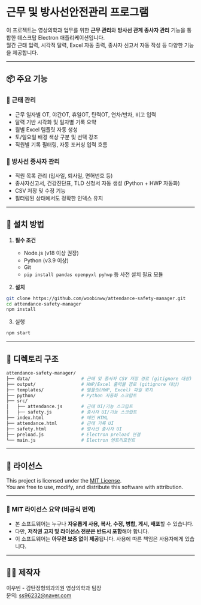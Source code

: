 
# 근무 및 방사선안전관리 프로그램

이 프로젝트는 영상의학과 업무를 위한 **근무 관리**와 **방사선 관계 종사자 관리** 기능을 통합한 데스크탑 Electron 애플리케이션입니다.  
월간 근태 입력, 시각적 달력, Excel 자동 출력, 종사자 신고서 자동 작성 등 다양한 기능을 제공합니다.

---

## 📦 주요 기능

### 🔹 근태 관리
- 근무 일자별 OT, 야간OT, 휴일OT, 탄력OT, 연차/반차, 비고 입력
- 달력 기반 시각화 및 일자별 기록 요약
- 월별 Excel 템플릿 자동 생성
- 토/일요일 배경 색상 구분 및 선택 강조
- 직원별 기록 필터링, 자동 포커싱 입력 흐름

### 🔹 방사선 종사자 관리
- 직원 목록 관리 (입사일, 퇴사일, 면허번호 등)
- 종사자신고서, 건강진단표, TLD 신청서 자동 생성 (Python + HWP 자동화)
- CSV 저장 및 수정 기능
- 필터링된 상태에서도 정확한 인덱스 유지

---

## 🔧 설치 방법

1. **필수 조건**
   - Node.js (v18 이상 권장)
   - Python (v3.9 이상)
   - Git
   - `pip install pandas openpyxl pyhwp` 등 사전 설치 필요 모듈

2. **설치**
  ```bash
  git clone https://github.com/woobinww/attendance-safety-manager.git
  cd attendance-safety-manager
  npm install
  ```
3. 실행
  ```bash
  npm start
  ```

---

## 📁 디렉토리 구조
```bash
attendance-safety-manager/
├── data/                   # 근태 및 종사자 CSV 저장 경로 (gitignore 대상)
├── output/                 # HWP/Excel 출력물 경로 (gitignore 대상)
├── templates/              # 템플릿(HWP, Excel) 파일 위치
├── python/                 # Python 자동화 스크립트
├── src/
│   ├── attendance.js       # 근태 UI/기능 스크립트
│   ├── safety.js           # 종사자 UI/기능 스크립트
├── index.html              # 메인 HTML
├── attendance.html         # 근태 기록 UI
├── safety.html             # 방사선 종사자 UI
├── preload.js              # Electron preload 연결
└── main.js                 # Electron 엔트리포인트
```

---

## 📌 라이선스

This project is licensed under the [MIT License](./LICENSE).  
You are free to use, modify, and distribute this software with attribution.

---

### 📃 MIT 라이선스 요약 (비공식 번역)

- 본 소프트웨어는 누구나 **자유롭게 사용, 복사, 수정, 병합, 게시, 배포**할 수 있습니다.
- 다만, **저작권 고지 및 라이선스 전문은 반드시 포함**해야 합니다.
- 이 소프트웨어는 **아무런 보증 없이 제공**됩니다. 사용에 따른 책임은 사용자에게 있습니다.


---

## 🙋‍♂️ 제작자

이우빈 - 감탄정형외과의원 영상의학과 팀장  
문의: [ss96232@naver.com](mailto:ss96232@naver.com)
